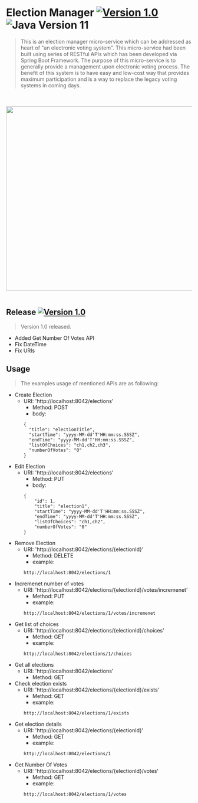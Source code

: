 # Election Manager [![Version 1.0](https://img.shields.io/badge/version-1.0-brightgreen.svg?style=flat)](https://github.com/m-hafez/Electronic-Voting/releases/latest) ![Java Version 11](https://img.shields.io/badge/Java%20Version-11-blue.svg?style=flat&logo=java)
> This is an election manager micro-service which can be addressed as heart of "an electronic voting system". This micro-service had been built using series of RESTful APIs which has been developed via Spring Boot Framework. The purpose of this micro-service is to generally provide a management upon electronic voting process. The benefit of this system is to have easy and low-cost way that provides maximum participation and is a way to replace the legacy voting systems in coming days.

<p align="center">
    <br><br>
  <img width="600" height="500" src="https://cdn.xdevelop.ir/img/projects/restful/Electronic_Voting.png">
    <br><br>
</p>

## Release [![Version 1.0](https://img.shields.io/badge/Release%20Version-1.0-brightgreen.svg?style=flat)](https://github.com/m-hafez/Electronic-Voting/releases/latest)
> Version 1.0 released. 
- Added Get Number Of Votes API 
- Fix DateTime
- Fix URIs
 
## Usage
> The examples usage of mentioned APIs are as following:
- Create Election
  - URI: 'http://localhost:8042/elections'
    - Method: POST
    - body:
    ```
    {
      "title": "electionTitle",
      "startTime": "yyyy-MM-dd'T'HH:mm:ss.SSSZ",
      "endTime": "yyyy-MM-dd'T'HH:mm:ss.SSSZ",
      "listOfChoices": "ch1,ch2,ch3",
      "numberOfVotes": "0"
    }
    ```
- Edit Election
  - URI: 'http://localhost:8042/elections'
    - Method: PUT
    - body:
    ```
    {
        "id": 1,
        "title": "election1",
        "startTime": "yyyy-MM-dd'T'HH:mm:ss.SSSZ",
        "endTime": "yyyy-MM-dd'T'HH:mm:ss.SSSZ",
        "listOfChoices": "ch1,ch2",
        "numberOfVotes": "0"
    }
    ```
- Remove Election
  - URI: 'http://localhost:8042/elections/{electionId}'
    - Method: DELETE
    - example:
    ```
    http://localhost:8042/elections/1
    ``` 
- Incremenet number of votes
  - URI: 'http://localhost:8042/elections/{electionId}/votes/incremenet'
    - Method: PUT
    - example:
    ```
    http://localhost:8042/elections/1/votes/incremenet
    ```
- Get list of choices
  - URI: 'http://localhost:8042/elections/{electionId}/choices'
    - Method: GET
    - example:
    ```
    http://localhost:8042/elections/1/choices
    ```
- Get all elections
  - URI: 'http://localhost:8042/elections'
    - Method: GET
- Check election exists
  - URI: 'http://localhost:8042/elections/{electionId}/exists'
    - Method: GET
    - example:
    ```
    http://localhost:8042/elections/1/exists
    ```
- Get election details
  - URI: 'http://localhost:8042/elections/{electionId}'
    - Method: GET
    - example:
    ```
    http://localhost:8042/elections/1
    ```
- Get Number Of Votes
  - URI: 'http://localhost:8042/elections/{electionId}/votes'
    - Method: GET
    - example:
    ```
    http://localhost:8042/elections/1/votes
    ```
